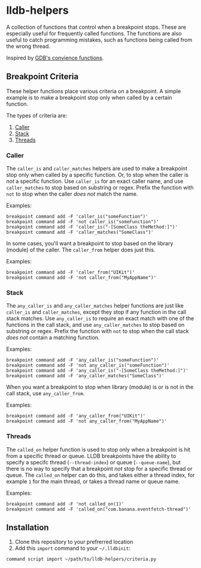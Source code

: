 # lldb-helpers

A collection of functions that control when a breakpoint stops. These are especially useful for frequently called functions. The functions are also useful to catch programming mistakes, such as functions being called from the wrong thread.

Inspired by [GDB's convience functions](https://sourceware.org/gdb/current/onlinedocs/gdb/Convenience-Funs.html).

## Breakpoint Criteria

These helper functions place various criteria on a breakpoint. A simple example is to make a breakpoint stop only when called by a certain function.

The types of criteria are:

1. [Caller](#caller)
2. [Stack](#stack)
3. [Threads](#threads)

### Caller

The `caller_is` and `caller_matches` helpers are used to make a breakpoint stop only when called by a specific function. Or, to stop when the caller is _not_ a specific function. Use `caller_is` for an exact caller name, and use `caller_matches` to stop based on substring or regex. Prefix the function with `not` to stop when the caller _does not_ match the name.

Examples:

```
breakpoint command add -F 'caller_is("someFunction")'
breakpoint command add -F 'not caller_is("someFunction")'
breakpoint command add -F 'caller_is("-[SomeClass theMethod:]")'
breakpoint command add -F 'caller_matches("SomeClass")'
```

In some cases, you'll want a breakpoint to stop based on the library (module) of the caller. The `caller_from` helper does just this.

Examples:

```
breakpoint command add -F 'caller_from("UIKit")'
breakpoint command add -F 'not caller_from("MyAppName")'
```

### Stack

The `any_caller_is` and `any_caller_matches` helper functions are just like `caller_is` and `caller_matches`, except they stop if any function in the call stack matches. Use `any_caller_is` to require an exact match with one of the functions in the call stack, and use `any_caller_matches` to stop based on substring or regex. Prefix the function with `not` to stop when the call stack _does not_ contain a matching function.

Examples:

```
breakpoint command add -F 'any_caller_is("someFunction")'
breakpoint command add -F 'not any_caller_is("someFunction")'
breakpoint command add -F 'any_caller_is("-[SomeClass theMethod:]")'
breakpoint command add -F 'any_caller_matches("SomeClass")'
```

When you want a breakpoint to stop when library (module) is or is not in the call stack, use `any_caller_from`.

Examples:

```
breakpoint command add -F 'any_caller_from("UIKit")'
breakpoint command add -F 'not any_caller_from("MyAppName")'
```

### Threads

The `called_on` helper function is used to stop only when a breakpoint is hit from a specific thread or queue. LLDB breakpoints have the ability to specify a specifc thread (`--thread-index`) or queue (`--queue-name`), but there is no way to specify that a breakpoint *not* stop for a specific thread or queue. The `called_on` helper can do this, and takes either a thread index, for example `1` for the main thread, or takes a thread name or queue name.

Examples:

```
breakpoint command add -F 'not called_on(1)'
breakpoint command add -F 'called_on("com.banana.eventfetch-thread")'
```

## Installation

1. Clone this repository to your prefrerred location
2. Add this `import` command to your `~/.lldbinit`:

```
command script import ~/path/to/lldb-helpers/criteria.py
```
